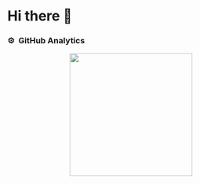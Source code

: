 # Hi there 👋

### ⚙️ &nbsp;GitHub Analytics

<p align="center">
<a href="https://github.com/lucafulgenzi">
  <img height="250em" src="https://github-readme-stats-eight-theta.vercel.app/api?username=lucafulgenzi&show_icons=true&theme=tokyonight&count_private=true"/>
</a>
</p>
